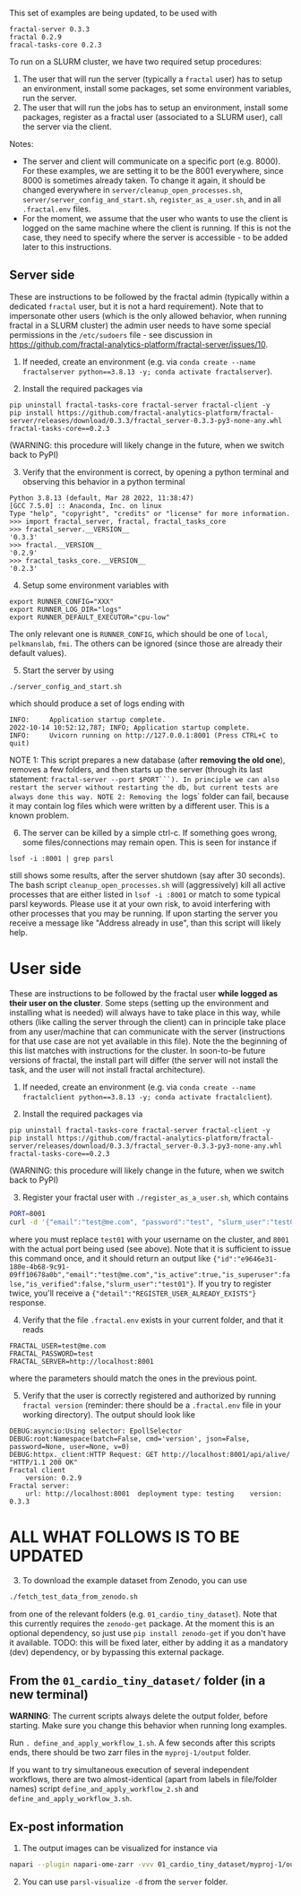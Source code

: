 This set of examples are being updated, to be used with
```
fractal-server 0.3.3
fractal 0.2.9
fracal-tasks-core 0.2.3
```

To run on a SLURM cluster, we have two required setup procedures:
1. The user that will run the server (typically a `fractal` user) has to setup an environment, install some packages, set some environment variables, run the server.
2. The user that will run the jobs has to setup an environment, install some packages, register as a fractal user (associated to a SLURM user), call the server via the client.

Notes:
* The server and client will communicate on a specific port (e.g. 8000). For these examples, we are setting it to be the 8001 everywhere, since 8000 is sometimes already taken. To change it again, it should be changed everywhere in `server/cleanup_open_processes.sh`, `server/server_config_and_start.sh`, `register_as_a_user.sh`, and in all `.fractal.env` files.
* For the moment, we assume that the user who wants to use the client is logged on the same machine where the client is running. If this is not the case, they need to specify where the server is accessible - to be added later to this instructions.


## Server side

These are instructions to be followed by the fractal admin (typically within a dedicated `fractal` user, but it is not a hard requirement). Note that to impersonate other users (which is the only allowed behavior, when running fractal in a SLURM cluster) the admin user needs to have some special permissions in the `/etc/sudoers` file - see discussion in https://github.com/fractal-analytics-platform/fractal-server/issues/10.


1. If needed, create an environment (e.g. via `conda create --name fractalserver python==3.8.13 -y; conda activate fractalserver`).

2. Install the required packages via
```
pip uninstall fractal-tasks-core fractal-server fractal-client -y
pip install https://github.com/fractal-analytics-platform/fractal-server/releases/download/0.3.3/fractal_server-0.3.3-py3-none-any.whl fractal-tasks-core==0.2.3
```
(WARNING: this procedure will likely change in the future, when we switch back to PyPI)

3. Verify that the environment is correct, by opening a python terminal and observing this behavior in a python terminal
```
Python 3.8.13 (default, Mar 28 2022, 11:38:47) 
[GCC 7.5.0] :: Anaconda, Inc. on linux
Type "help", "copyright", "credits" or "license" for more information.
>>> import fractal_server, fractal, fractal_tasks_core
>>> fractal_server.__VERSION__
'0.3.3'
>>> fractal.__VERSION__
'0.2.9'
>>> fractal_tasks_core.__VERSION__
'0.2.3'
```

4. Setup some environment variables with
```
export RUNNER_CONFIG="XXX"
export RUNNER_LOG_DIR="logs"
export RUNNER_DEFAULT_EXECUTOR="cpu-low"
```
The only relevant one is `RUNNER_CONFIG`, which should be one of `local`, `pelkmanslab`, `fmi`. The others can be ignored (since those are already their default values).

5. Start the server by using
```
./server_config_and_start.sh
```
which should produce a set of logs ending with
```
INFO:     Application startup complete.
2022-10-14 10:52:12,787; INFO; Application startup complete.
INFO:     Uvicorn running on http://127.0.0.1:8001 (Press CTRL+C to quit)
```

NOTE 1: This script prepares a new database (after **removing the old one**), removes a few folders, and then starts up the server (through its last statement: `fractal-server --port $PORT```). In principle we can also restart the server without restarting the db, but current tests are always done this way.
NOTE 2: Removing the `logs` folder can fail, because it may contain log files which were written by a different user. This is a known problem.


6. The server can be killed by a simple ctrl-c. If something goes wrong, some files/connections may remain open. This is seen for instance if
```
lsof -i :8001 | grep parsl
```
still shows some results, after the server shutdown (say after 30 seconds).
The bash script `cleanup_open_processes.sh` will (aggressively) kill all active processes that are either listed in `lsof -i :8001` or match to some typical parsl keywords. Please use it at your own risk, to avoid interfering with other processes that you may be running.
If upon starting the server you receive a message like "Address already in use", than this script will likely help.


# User side


These are instructions to be followed by the fractal user **while logged as their user on the cluster**. Some steps (setting up the environment and installing what is needed) will always have to take place in this way, while others (like calling the server through the client) can in principle take place from any user/machine that can communicate with the server (instructions for that use case are not yet available in this file).
Note the the beginning of this list matches with instructions for the cluster. In soon-to-be future versions of fractal, the install part will differ (the server will not install the task, and the user will not install fractal architecture).

1. If needed, create an environment (e.g. via `conda create --name fractalclient python==3.8.13 -y; conda activate fractalclient`).

2. Install the required packages via
```
pip uninstall fractal-tasks-core fractal-server fractal-client -y
pip install https://github.com/fractal-analytics-platform/fractal-server/releases/download/0.3.3/fractal_server-0.3.3-py3-none-any.whl fractal-tasks-core==0.2.3
```
(WARNING: this procedure will likely change in the future, when we switch back to PyPI)

3. Register your fractal user with `./register_as_a_user.sh`, which contains
```bash
PORT=8001
curl -d '{"email":"test@me.com", "password":"test", "slurm_user":"test01"}' -H "Content-Type: application/json" -X POST localhost:${PORT}/auth/register
```
where you must replace `test01` with your username on the cluster, and `8001` with the actual port being used (see above). Note that it is sufficient to issue this command once, and it should return an output like
`{"id":"e9646e31-180e-4b68-9c91-09ff10678a0b","email":"test@me.com","is_active":true,"is_superuser":false,"is_verified":false,"slurm_user":"test01"}`. If you try to register twice, you'll receive a `{"detail":"REGISTER_USER_ALREADY_EXISTS"}` response.

4. Verify that the file `.fractal.env` exists in your current folder, and that it reads
```
FRACTAL_USER=test@me.com
FRACTAL_PASSWORD=test
FRACTAL_SERVER=http://localhost:8001
```
where the parameters should match the ones in the previous point.

5. Verify that the user is correctly registered and authorized by running `fractal version` (reminder: there should be a `.fractal.env` file in your working directory).
The output should look like
```
DEBUG:asyncio:Using selector: EpollSelector
DEBUG:root:Namespace(batch=False, cmd='version', json=False, password=None, user=None, v=0)
DEBUG:httpx._client:HTTP Request: GET http://localhost:8001/api/alive/ "HTTP/1.1 200 OK"
Fractal client
	version: 0.2.9
Fractal server:
	url: http://localhost:8001	deployment type: testing	version: 0.3.3
```




# ALL WHAT FOLLOWS IS TO BE UPDATED



3. To download the example dataset from Zenodo, you can use
```bash
./fetch_test_data_from_zenodo.sh
```
from one of the relevant folders (e.g. `01_cardio_tiny_dataset`).
Note that this currently requires the `zenodo-get` package. At the moment this is an optional dependency, so just use `pip install zenodo-get` if you don't have it available.
TODO: this will be fixed later, either by adding it as a mandatory (dev) dependency, or by bypassing this external package.


## From the `01_cardio_tiny_dataset/` folder (in a new terminal)

**WARNING**: The current scripts always delete the output folder, before starting. Make sure you change this behavior when running long examples.

Run `. define_and_apply_workflow_1.sh`.
A few seconds after this scripts ends, there should be two zarr files in the `myproj-1/output` folder.

If you want to try simultaneous execution of several independent workflows, there are two almost-identical (apart from labels in file/folder names) script `define_and_apply_workflow_2.sh` and `define_and_apply_workflow_3.sh`.


## Ex-post information

1. The output images can be visualized for instance via
```bash
napari --plugin napari-ome-zarr -vvv 01_cardio_tiny_dataset/myproj-1/output/20200812-CardiomyocyteDifferentiation14-Cycle1.zarr/B/03/0/
```
2. You can use `parsl-visualize -d` from the `server` folder.
